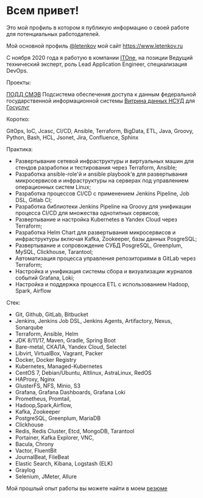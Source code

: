 # Всем привет!

Это мой профиль в котором я публикую информацию о своей работе для потенциальных работодателей. 

Мой основной профиль [@letenkov](https://github.com/letenkov) мой сайт https://www.letenkov.ru

С ноября 2020 года я работую в компании [ITOne](https://www.it-one.ru/), на позиции Ведущий технический эксперт, роль Lead Application Engineer, специализация DevOps.

Проекты:

[ПОДД СМЭВ](https://info.gosuslugi.ru/articles/%D0%9A%D0%BE%D1%80%D0%BE%D1%82%D0%BA%D0%BE_%D0%BE_%D0%A1%D0%9C%D0%AD%D0%92_4_(%D0%9F%D0%9E%D0%94%D0%94)/) Подсистема обеспечения доступа к данным федеральной государственной информационной системы  [Витрина данных НСУД](https://nsud.gosuslugi.ru) для [Госуслуг](https://www.gosuslugi.ru)

Коротко:

GitOps, IoC, Jcasc, CI/CD, Ansible, Terraform, BigData, ETL, Java, Groovy, Python, Bash, HCL, Jsonet, Jira, Confluence, Sphinx

Практика:

* Развертывание сетевой инфраструктуры и виртуальных машин для стендов разработки и тестирования через Terraform, Ansible;
* Разработка ansible-role'й и ansible playbook'в для развертывания микросервисов и инфраструктуры на серверах под управлением операционных систем Linux;
* Разработка процессов CI/CD с применением Jenkins Pipeline, Job DSL, Gitlab CI;
* Разработка библиотеки Jenkins Pipeline на Groovy для унификации процесса CI/CD для множества однотипных сервисов;
* Развертывание и настройка Kubernetes в Yandex Cloud через Terraform;
* Разработка Helm Chart для развертывания микросервисов и инфраструктуры включая Kafka, Zookeeper, базы данных PosgreSQL;
* Развертывание и сопровождение СУБД PosgreSQL, Greenplum, MySQL, Clickhouse, Tarantool;
* Автоматизация процесса управления репозиториями в GitLab через Terraform;
* Настройка и унификация системы сбора и визуализации журналов событий Grafana, Loki;
* Настройка и поддержка процесса ETL с использованием Hadoop, Spark, Airflow

Стек:

* Git, Github, GitLab, Bitbucket
* Jenkins, Jenkins Job DSL, Jenkins Agents, Artifactory, Nexus, Sonarqube
* Terraform, Ansible, Helm
* JDK 8/11/17, Maven, Gradle, Spring Boot
* Bare-metal, СКАЛА, Yandex Cloud, Selectel
* Libvirt, VirtualBox, Vagrant, Packer
* Docker, Docker Registry
* Kubernetes, Managed-Kubernetes
* СentOS 7, Debian/Ubuntu, Altlinux, AstraLinux, RedOS
* HAProxy, Nginx
* GlusterFS, NFS, Minio, S3
* Grafana, Grafana Dashboards, Grafana Loki
* Prometheus, Promtail, 
* Hadoop,Spark,Airflow,
* Kafka, Zookeeper
* PostgreSQL, Greenplum, MariaDB
* Clickhouse
* Redis, Redis Cluster, Etcd, MongoDB, Tarantool
* Portainer, Kafka Explorer, VNC,
* Bacula, Chrony
* Vactor, FluentBit
* JournalBeat, FileBeat
* Elastic Search, Kibana, Logstash (ELK)
* Graylog
* Selenium, JMeter, Allure

Мой прошлый опыт работы вы можете найти в моем [резюме](http://www.letenkov.ru/resume.html)
